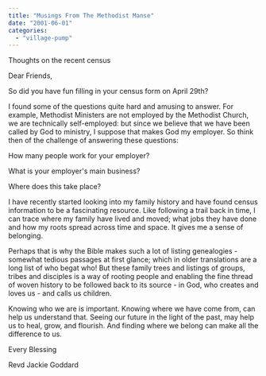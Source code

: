 ```yaml
---
title: "Musings From The Methodist Manse"
date: "2001-06-01"
categories: 
  - "village-pump"
---
```


Thoughts on the recent census

Dear Friends,

So did you have fun filling in your census form on April 29th?

I found some of the questions quite hard and amusing to answer. For example, Methodist Ministers are not employed by the Methodist Church, we are technically self-employed: but since we believe that we have been called by God to ministry, I suppose that makes God my employer. So think then of the challenge of answering these questions:

How many people work for your employer?

What is your employer's main business?

Where does this take place?

I have recently started looking into my family history and have found census information to be a fascinating resource. Like following a trail back in time, I can trace where my family have lived and moved; what jobs they have done and how my roots spread across time and space. It gives me a sense of belonging.

Perhaps that is why the Bible makes such a lot of listing genealogies - somewhat tedious passages at first glance; which in older translations are a long list of who begat who! But these family trees and listings of groups, tribes and disciples is a way of rooting people and enabling the fine thread of woven history to be followed back to its source - in God, who creates and loves us - and calls us children.

Knowing who we are is important. Knowing where we have come from, can help us understand that. Seeing our future in the light of the past, may help us to heal, grow, and flourish. And finding where we belong can make all the difference to us.

Every Blessing

Revd Jackie Goddard
